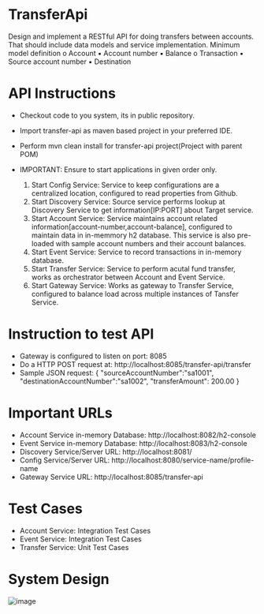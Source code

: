 # TransferApi

Design and implement a RESTful API for doing transfers between accounts. That should include data models and service implementation.
Minimum model definition
o Account
  ▪ Account number
  ▪ Balance
o Transaction
  ▪ Source account number
  ▪ Destination
  
**API Instructions**
======================================
- Checkout code to you system, its in public repository.
- Import transfer-api as maven based project in your preferred IDE.
- Perform mvn clean install for transfer-api project(Project with parent POM)

- IMPORTANT: Ensure to start applications in given order only.

  1. Start Config Service: Service to keep configurations are a centralized location, configured to read properties from Github.
  2. Start Discovery Service: Source service performs lookup at Discovery Service to get information[IP:PORT] about Target service.
  3. Start Account Service: Service maintains account related information[account-number,account-balance], configured to maintain data in in-memmory h2 database. This service is also pre-loaded with sample account numbers and their account balances.
  4. Start Event Service: Service to record transactions in in-memory database.
  5. Start Transfer Service: Service to perform acutal fund transfer, works as orchestrator between Account and Event Service.
  6. Start Gateway Service: Works as gateway to Transfer Service, configured to balance load across multiple instances of Tansfer Service.

**Instruction to test API**
======================================
- Gateway is configured to listen on port: 8085
- Do a HTTP POST request at: http://localhost:8085/transfer-api/transfer
- Sample JSON request:
  {
    "sourceAccountNumber":"sa1001",
    "destinationAccountNumber":"sa1002",
     "transferAmount": 200.00
  }
  
**Important URLs**
======================================
- Account Service in-memory Database: http://localhost:8082/h2-console
- Event Service in-memory Database: http://localhost:8083/h2-console
- Discovery Service/Server URL: http://localhost:8081/
- Config Service/Server URL: http://localhost:8080/service-name/profile-name
- Gateway Service URL: http://localhost:8085/transfer-api

**Test Cases**
======================================
- Account Service: Integration Test Cases
- Event Service: Integration Test Cases
- Transfer Service: Unit Test Cases

**System Design**
======================================
![image](https://user-images.githubusercontent.com/4828778/177177600-4e1a929d-8c11-481d-8a34-6f46ae5f5928.png)


 
